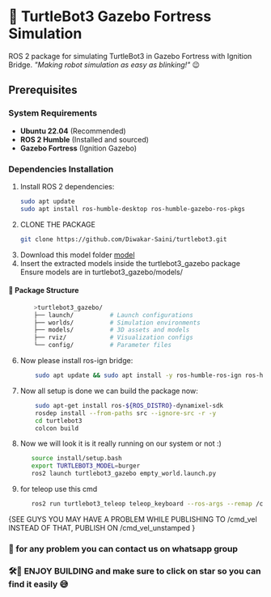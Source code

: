   # 🐢 TurtleBot3 Gazebo Fortress Simulation

ROS 2 package for simulating TurtleBot3 in Gazebo Fortress with Ignition Bridge.
*"Making robot simulation as easy as blinking!"* 😉
## Prerequisites

### System Requirements
- **Ubuntu 22.04** (Recommended)
- **ROS 2 Humble** (Installed and sourced)
- **Gazebo Fortress** (Ignition Gazebo)

### Dependencies Installation

1. Install ROS 2 dependencies:
   ```bash
   sudo apt update
   sudo apt install ros-humble-desktop ros-humble-gazebo-ros-pkgs
   ```
2. CLONE THE PACKAGE
   ```bash
   git clone https://github.com/Diwakar-Saini/turtlebot3.git
   ```
3. Download this model folder [model](https://drive.google.com/file/d/1jzBQDj69v0LL9O5XnWncsXz-BuB_d52D/view?usp=sharing)  
4. Insert the extracted models  inside the turtlebot3_gazebo package
   Ensure models are in turtlebot3_gazebo/models/
  #### 📂 Package Structure
   ```bash
          >turtlebot3_gazebo/
          ├── launch/          # Launch configurations
          ├── worlds/          # Simulation environments
          ├── models/          # 3D assets and models
          ├── rviz/            # Visualization configs
          └── config/          # Parameter files
   ```
6. Now please install ros-ign bridge:
   ``` bash
       sudo apt update && sudo apt install -y ros-humble-ros-ign ros-humble-ros-ign-bridge ros-humble-ros-ign-gazebo ros-humble-ros-ign-gazebo-demos ros-humble-ros-ign-image ignition-fortress
   ```
7. Now all setup is done we can build the package now:
   ``` bash
       sudo apt-get install ros-${ROS_DISTRO}-dynamixel-sdk
       rosdep install --from-paths src --ignore-src -r -y
       cd turtlebot3
       colcon build
   ```
8. Now we will look it is it really running on our system or not :)
   ```BASH
      source install/setup.bash
      export TURTLEBOT3_MODEL=burger
      ros2 launch turtlebot3_gazebo empty_world.launch.py     
   ```
 
9. for teleop use this cmd
    ```bash
       ros2 run turtlebot3_teleop teleop_keyboard --ros-args --remap /cmd_vel:=/cmd_vel_unstamped
    ```
 {SEE GUYS YOU MAY HAVE A PROBLEM WHILE PUBLISHING TO /cmd_vel INSTEAD OF THAT, PUBLISH ON  /cmd_vel_unstamped }   
 ###  🚨 for any problem you can contact us on whatsapp group 
 ### 🛠️🤖 ENJOY BUILDING and make sure to click on star so you can find it easily 😅
    


